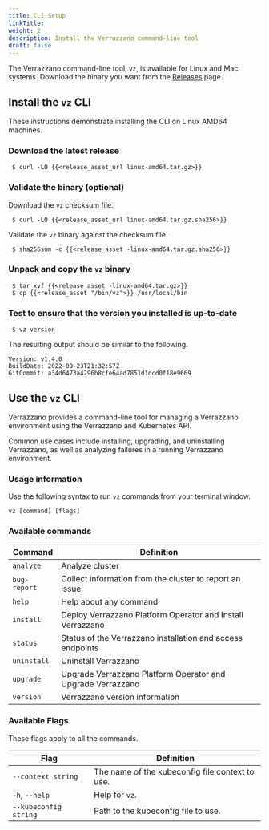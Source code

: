 ```yaml
---
title: CLI Setup
linkTitle:
weight: 2
description: Install the Verrazzano command-line tool
draft: false
---
```


The Verrazzano command-line tool, `vz`, is available for Linux and Mac systems.
Download the binary you want from the [Releases](https://github.com/verrazzano/verrazzano/releases/) page.

## Install the `vz` CLI

These instructions demonstrate installing the CLI on Linux AMD64 machines.

### Download the latest release
  ```shell
   $ curl -LO {{<release_asset_url linux-amd64.tar.gz>}}
  ```

### Validate the binary (optional)
Download the `vz` checksum file.
  ```shell
   $ curl -LO {{<release_asset_url linux-amd64.tar.gz.sha256>}}
  ```
Validate the `vz` binary against the checksum file.
  ```shell
   $ sha256sum -c {{<release_asset -linux-amd64.tar.gz.sha256>}}
  ```

### Unpack and copy the `vz` binary
  ```shell
   $ tar xvf {{<release_asset -linux-amd64.tar.gz>}}
   $ cp {{<release_asset "/bin/vz">}} /usr/local/bin
  ```

### Test to ensure that the version you installed is up-to-date
  ```shell
   $ vz version
  ```

The resulting output should be similar to the following.

```shell
Version: v1.4.0
BuildDate: 2022-09-23T21:32:57Z
GitCommit: a34d6473a4296b8cfe64ad7851d1dcd0f18e9669
```

## Use the `vz` CLI

Verrazzano provides a command-line tool for managing a Verrazzano environment using the Verrazzano and Kubernetes API.

Common use cases include installing, upgrading, and uninstalling Verrazzano,
as well as analyzing failures in a running Verrazzano environment.

### Usage information

Use the following syntax to run `vz` commands from your terminal window.
```shell
vz [command] [flags]
```

### Available commands

| Command     | Definition                                                  |
|-------------|-------------------------------------------------------------|
| `analyze`   | Analyze cluster                                             |
| `bug-report`| Collect information from the cluster to report an issue     |
| `help`      | Help about any command                                      |
| `install`   | Deploy Verrazzano Platform Operator and Install Verrazzano  |
| `status`    | Status of the Verrazzano installation and access endpoints  |
| `uninstall` | Uninstall Verrazzano                                        |
| `upgrade`   | Upgrade Verrazzano Platform Operator and Upgrade Verrazzano |
| `version`   | Verrazzano version information                              |

### Available Flags

These flags apply to all the commands.

| Flag                  | Definition                                 |
|-----------------------|--------------------------------------------|
| `--context string`    | The name of the kubeconfig file context to use. |
| `-h`, `--help`        | Help for `vz`.                             |
| `--kubeconfig string` | Path to the kubeconfig file to use.        |

